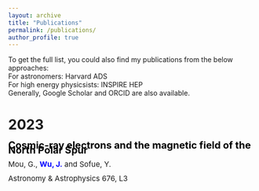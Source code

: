 ```yaml
---
layout: archive
title: "Publications"
permalink: /publications/
author_profile: true
---
```

<style>
  a {
    text-decoration: none;
  }
</style>

To get the full list, you could also find my publications from the below approaches:  
For astronomers: [Harvard ADS](https://ui.adsabs.harvard.edu/search/q=orcid%3A0009-0000-7431-7885&sort=date+desc)  
For high energy physicsists: [INSPIRE HEP](https://inspirehep.net/authors/2685932)  
Generally, [Google Scholar](https://scholar.google.com/citations?user=hxR2VSsAAAAJ&hl=zh-CN&authuser=2) and [ORCID](https://orcid.org/0009-0000-7431-7885) are also available.

2023
======
<p style="color: black; font-weight: bold; font-size: 20px; line-height: 0.5;">
  Cosmic-ray electrons and the magnetic field of the North Polar Spur
</p>
<p style="line-height: 0.5;font-size: 15px;">
  Mou, G., <strong><span style="color: blue;">Wu, J.</span></strong> and Sofue, Y.
</p>
<a style="text-decoration: none;font-size: 15px;" href="https://www.aanda.org/articles/aa/full_html/2023/08/aa45401-22/aa45401-22.html">Astronomy & Astrophysics 676, L3</a>